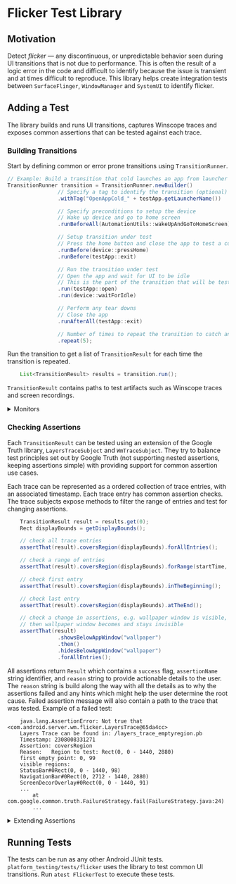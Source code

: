 # Flicker Test Library

## Motivation
Detect *flicker* &mdash; any discontinuous, or unpredictable behavior seen during UI transitions that is not due to performance. This is often the result of a logic error in the code and difficult to identify because the issue is transient and at times difficult to reproduce. This library helps create integration tests between `SurfaceFlinger`, `WindowManager` and `SystemUI` to identify flicker.

## Adding a Test
The library builds and runs UI transitions, captures Winscope traces and exposes common assertions that can be tested against each trace.

### Building Transitions
Start by defining common or error prone transitions using `TransitionRunner`.
```java
// Example: Build a transition that cold launches an app from launcher
TransitionRunner transition = TransitionRunner.newBuilder()
                // Specify a tag to identify the transition (optional)
                .withTag("OpenAppCold_" + testApp.getLauncherName())

                // Specify preconditions to setup the device
                // Wake up device and go to home screen
                .runBeforeAll(AutomationUtils::wakeUpAndGoToHomeScreen)

                // Setup transition under test
                // Press the home button and close the app to test a cold start
                .runBefore(device::pressHome)
                .runBefore(testApp::exit)

                // Run the transition under test
                // Open the app and wait for UI to be idle
                // This is the part of the transition that will be tested.
                .run(testApp::open)
                .run(device::waitForIdle)

                // Perform any tear downs
                // Close the app
                .runAfterAll(testApp::exit)

                // Number of times to repeat the transition to catch any flaky issues
                .repeat(5);
```


Run the transition to get a list of `TransitionResult` for each time the transition is repeated.
```java
    List<TransitionResult> results = transition.run();
```
`TransitionResult` contains paths to test artifacts such as Winscope traces and screen recordings.

<details><summary>Monitors</summary>
<p>

Monitors capture test artifacts for each transition run. They are started before each iteration of the test transition (after the <code>runBefore</code> calls) and stopped after the transition is completed. Each iteration will produce a new test artifact. The following monitors are available:

<h5>LayersTraceMonitor</h5>
Captures Layers trace. This monitor is started by default. Build a transition with <code>skipLayersTrace()</code> to disable this monitor.
<h5>WindowManagerTraceMonitor</h5>
Captures Window Manager trace. This monitor is started by default. Build a transition with <code>skipWindowManagerTrace()</code> to disable this monitor.
<h5>WindowAnimationFrameStatsMonitor</h5>
Captures WindowAnimationFrameStats for the transition. This monitor is started by default and is used to eliminate *janky* runs. If an iteration has skipped frames, as determined by WindowAnimationFrameStats, the results for the iteration is skipped. If the list of results is empty after all iterations are completed, then the test should fail. Build a transition with <code>includeJankyRuns()</code> to disable this monitor.
<h5>ScreenRecorder</h5>
Captures screen to a video file. This monitor is disabled by default. Build a transition with <code>recordEachRun()</code> to capture each transition or build with <code>recordAllRuns()</code> to capture every transition including setup and teardown.

</p>
</details>

### Checking Assertions
Each `TransitionResult` can be tested using an extension of the Google Truth library, `LayersTraceSubject` and `WmTraceSubject`. They try to balance test principles set out by Google Truth (not supporting nested assertions, keeping assertions simple) with providing support for common assertion use cases.

Each trace can be represented as a ordered collection of trace entries, with an associated timestamp. Each trace entry has common assertion checks. The trace subjects expose methods to filter the range of entries and test for changing assertions.

```java
    TransitionResult result = results.get(0);
    Rect displayBounds = getDisplayBounds();

    // check all trace entries
    assertThat(result).coversRegion(displayBounds).forAllEntries();

    // check a range of entries
    assertThat(result).coversRegion(displayBounds).forRange(startTime, endTime);

    // check first entry
    assertThat(result).coversRegion(displayBounds).inTheBeginning();

    // check last entry
    assertThat(result).coversRegion(displayBounds).atTheEnd();

    // check a change in assertions, e.g. wallpaper window is visible,
    // then wallpaper window becomes and stays invisible
    assertThat(result)
                .showsBelowAppWindow("wallpaper")
                .then()
                .hidesBelowAppWindow("wallpaper")
                .forAllEntries();
```

All assertions return `Result` which contains a `success` flag, `assertionName` string identifier, and `reason` string to provide actionable details to the user. The `reason` string is build along the way with all the details as to why the assertions failed and any hints which might help the user determine the root cause. Failed assertion message will also contain a path to the trace that was tested. Example of a failed test:

```
    java.lang.AssertionError: Not true that <com.android.server.wm.flicker.LayersTrace@65da4cc>
    Layers Trace can be found in: /layers_trace_emptyregion.pb
    Timestamp: 2308008331271
    Assertion: coversRegion
    Reason:   Region to test: Rect(0, 0 - 1440, 2880)
    first empty point: 0, 99
    visible regions:
    StatusBar#0Rect(0, 0 - 1440, 98)
    NavigationBar#0Rect(0, 2712 - 1440, 2880)
    ScreenDecorOverlay#0Rect(0, 0 - 1440, 91)
    ...
        at com.google.common.truth.FailureStrategy.fail(FailureStrategy.java:24)
        ...
```

<details><summary>Extending Assertions</summary>
<p>

To add a new assertion, add a function to one of the trace entry classes, <code>LayersTrace.Entry</code> or <code>WindowManagerTrace.Entry</code>.

<pre>
    // Example adds an assertion to the check if layer is hidden by parent.
    Result isHiddenByParent(String layerName) {
        // Result should contain a details if assertion fails for any reason
        // such as if layer is not found or layer is not hidden by parent
        // or layer has no parent.
        ...
    }
</pre>
Then add a function to the trace subject <code>LayersTraceSubject</code> or <code>WmTraceSubject</code> which will add the assertion for testing. When the assertion is evaluated, the trace will first be filtered then the assertion will be applied to the remaining entries.
<pre>
    public LayersTraceSubject isHiddenByParent(String layerName) {
        mChecker.add(entry -> entry.isHiddenByParent(layerName),
                "isHiddenByParent(" + layerName + ")");
        return this;
    }
</pre>


To use the new assertion:
<pre>
    // Check if "Chrome" layer is hidden by parent in the first trace entry.
    assertThat(result).isHiddenByParent("Chrome").inTheBeginning();
</pre>

</p>
</details>


## Running Tests

The tests can be run as any other Android JUnit tests. `platform_testing/tests/flicker` uses the library to test common UI transitions. Run `atest FlickerTest` to execute these tests.